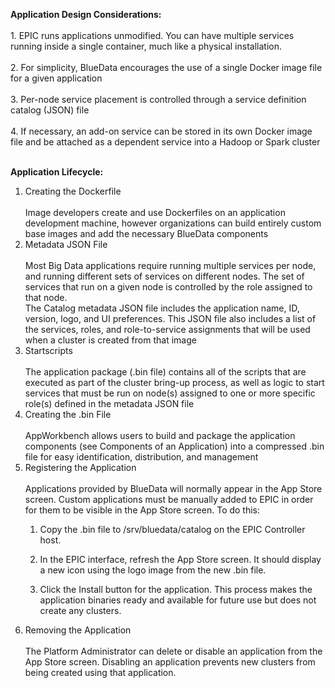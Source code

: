 <b>Application Design Considerations:</b><br>
<br>1. EPIC runs applications unmodified. You can have multiple services running inside a single container, much like a physical installation.<br> 
<br>2. For simplicity, BlueData encourages the use of a single Docker image file for a given application<br> 
<br>3. Per-node service placement is controlled through a service definition catalog (JSON) file<br>
<br>4. If necessary, an add-on service can be stored in its own Docker image file and be attached as a dependent service into a Hadoop or Spark cluster<br></ol>


<br>
<b>Application Lifecycle:</b>
<ol>
  <li>Creating the Dockerfile</li>
<br>Image developers create and use Dockerfiles on an application development machine, however organizations can build entirely custom base images and add the necessary BlueData components<br>

<li>Metadata JSON File</li>
<br>Most Big Data applications require running multiple services per node, and running different sets of services on different nodes. The set of services that run on a given node is controlled by the role assigned to that node.
<br>The Catalog metadata JSON file includes the application name, ID, version, logo, and UI preferences. This JSON file also includes a list of the services, roles, and role-to-service assignments that will be used when a cluster is created from that image<br>

<li>Startscripts</li>
<br>The application package (.bin file) contains all of the scripts that are executed as part of the cluster bring-up process, as well as logic to start services that must be run on node(s) assigned to one or more specific role(s) defined in the metadata JSON file<br>

<li>Creating the .bin File</li>
<br>AppWorkbench allows users to build and package the application components (see Components of an Application) into a compressed .bin file for easy identification, distribution, and management<br>

<li>Registering the Application</li>
<br>Applications provided by BlueData will normally appear in the App Store screen. Custom applications must be manually added to EPIC in order for them to be visible in the App Store screen. To do this:

1. Copy the .bin file to /srv/bluedata/catalog on the EPIC Controller host.

2. In the EPIC interface, refresh the App Store screen. It should display a new icon using the logo image from the new .bin file.

3. Click the Install button for the application. This process makes the application binaries ready and available for future use but does not create any clusters.

<li>Removing the Application</li>
<br>The Platform Administrator can delete or disable an application from the App Store screen. Disabling an application prevents new clusters from being created using that application.









	
